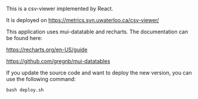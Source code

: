 This is a csv-viewer implemented by React.

It is deployed on https://metrics.syn.uwaterloo.ca/csv-viewer/

This application uses mui-datatable and recharts. The documentation can be found here:

https://recharts.org/en-US/guide

https://github.com/gregnb/mui-datatables

If you update the source code and want to deploy the new version, you can use the following command:

`bash deploy.sh`
